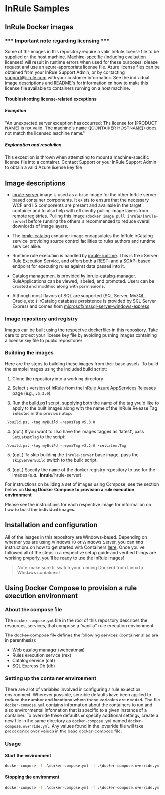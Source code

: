 # InRule Samples

## InRule Docker images

### *** Important note regarding licensing ***

Some of the images in this repository require a valid InRule license file to be supplied on the host machine. Machine-specific (including evaluation licenses) will result in runtime errors when used for these purposes; please request and use an azure-appropriate license file. Azure license files can be obtained from your InRule Support Admin, or by contacting [support@inrule.com](mailto:support@inrule.com) with your customer information. See the individual image descriptions and README's for information on how to make this license file available to containers running on a host machine.

#### Troubleshooting license-related exceptions

##### Exception

"An unexpected server exception has occurred: The license for [PRODUCT NAME] is not valid. The machine's name ([CONTAINER HOSTNAME]) does not match the licensed machine name."

##### Explanation and resolution

This exception is thrown when attempting to mount a machine-specific license file into a container. Contact Support or your InRule Support Admin to obtain a valid Azure license key file. 

## Image descriptions

* [inrule-server](inrule-server/) image is used as a base image for the other InRule server- based container components. It exists to ensure that the necessary WCF and IIS components are present and available in the target container and to also help with efficiently pulling image layers from remote registries. Pulling this image (`docker image pull inrule/inrule-server`) before running the others is recommended to reduce overall downloads of image layers.

* The [inrule-catalog](inrule-catalog/) container image encapsulates the InRule irCatalog service, providing source control facilities to rules authors and runtime services alike.

* Runtime rule execution is handled by [inrule-runtime](inrule-runtime/). This is the irServer Rule Execution Service, and offers both a REST- and a SOAP- based endpoint for executing rules against data passed into it.

* Catalog management is provided by [inrule-catalog-manager](inrule-catalog-manager/). RuleApplications can be viewed, labeled, and promoted. Users can be created and modified along with permissions.

* Although most flavors of SQL are supported (SQL Server, MySQL, Oracle, etc.) irCatalog database persistence is provided by SQL Server Express and comes from [microsoft/mssql-server-windows-express](https://github.com/Microsoft/sql-server-samples/tree/master/samples/manage/windows-containers/mssql-server-2016-express-sp1-windows)

### Image repository and registry

Images can be built using the respective dockerfiles in this repository. Take care to protect your license key file by avoiding pushing images containing a license key file to public repositories

### Building the images

Here are the steps to building these images from their base assets. To build the sample images using the included build script:

1. Clone the repository into a working directory

2. Select a version of InRule from the [InRule Azure AppServices Releases](https://github.com/InRule/AzureAppServices/releases) page (e.g., `v5.3.0`)

3. Run the [build.ps1](/build.ps1) script, supplying both the name of the tag you'd like to apply to the built images along with the name of the InRule Release Tag selected in the previous step:

`.\build.ps1 -tag myBuild -reposTag v5.3.0`

4. (opt.) If you want to also have the images tagged as 'latest', pass `-SetLatestTag` to the script:

`.\build.ps1 -tag myBuild -reposTag v5.3.0 -setLatestTag`

5. (opt.) To skip building the `inrule-server` base image, pass the `skipServerBuild` switch to the build script.

6. (opt.) Specify the name of the docker registry repository to use for the images (e.g., **inrule**/inrule-server)

For instructions on building a set of images using Compose, see the section below on **Using Docker Compose to provision a rule execution environment**

Please see the instructions for each respective image for information on how to build the individual images.

## Installation and configuration

All of the images in this repository are Windows-based. Depending on whether you are using Windows 10 or Windows Server,
you can find instructions on how to get started with Containers [here](https://msdn.microsoft.com/en-us/virtualization/windowscontainers/quick_start/quick_start).
Once you've followed all of the steps in a respective setup guide and verified things are working properly, you'll be ready to use the InRule images!

> Note: make sure to switch your running Dockerd from Linux to Windows containers!

## Using Docker Compose to provision a rule execution environment

### About the compose file

The `docker-compose.yml` file in the root of this repository describes the resources, services, that comprise a "vanilla" rule execution environment.

The docker-compose file defines the following services (container alias are in parenthesis):

* Web catalog manager (webcatman)
* Rules execution service (rex)
* Catalog service (cat)
* SQL Express Db (db)

### Setting up the container environment

There are a lot of variables involved in configuring a rule exuection environment. Wherever possible, sensible defaults have been applied to reduce the number and locations where these variables are needed.
The file `docker-compose.yml` contains information about the containers to run and also environmental information that is specific to a given instance of a container. To override these defaults or specify additional settings, create  a new file in the same directory as `docker-compose.yml` named `docker-compose.override.yml`. Any values found in the .override file will take precedence over values in the base docker-compose file.

<!-- 
### Sample `docker-compose.override.yml` file

```data
version: '2.4'

services:
    rex:
        ports:
            - "80:8020"
            - "443:8021"
    cat:
        environment:
            - inrule:repository:service:connectionString "tcp:1433,https://mydb.cloudsomething.net;User Id=sa;Password=12345;Initial Catalog=InRuleCatalog"
```

Environment-specific variables are listed below each with a short description:

* sa_password
  * Used by the db container to set the SA account password. The value of this is shared with the `catalogPassword` variable (TODO: consolidate variables)
  * Will be set as the **sa** SQL account's password when the **db** container is started. If an existing database is being attached, that databases' sa password will be reset to the provided value.
* CatalogUser
  * The name of the SQL login that the catalog service will use to connect to the catalog database.
* CatalogPassword
  * Same value as `sa_password`, but used by the `cat` container to connect to the Db.
* irCatalogDir (build-time)
  * Specifies the path on the container host to use for copying files needed by the irCatalog web service image.
  * This is one way to run an older version of InRule while still using the latest Docker image.
* irRuntimeDir (build-time)
  * Specifies the path to use when building the rule execution service image.
  * Behaves identically to **irCatalogDir**
* attach_dbs
  * Takes advantage of a host-shared volume mounted at `c:\inrule-catalog-db` on the host, and at `c:\data\` in the container.
  * Copy .MDF and .LDF files into the host's directory
  and they'll be available to the container.
  * A JSON string containing any pre-existing databases to attach to the Db container on startup. Typically, you will specify paths to an already-existing InRuleCatalog Db
  * Example: ```attach_dbs="[{'dbName':'InRuleCatalog', 'dbFiles':['C:\\data\\InRuleCatalog.mdf', 'C:\\data\\InRuleCatalog_log.ldf' ]}]"``` -->

### Usage

#### Start the environment

```cmd
docker-compose -f .\docker-compose.yml -f .\docker-compose.override.yml up
```

#### Stopping the environment

```cmd
docker-compose -f .\docker-compose.yml -f .\docker-compose.override.yml down
```
